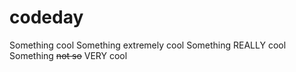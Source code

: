 # codeday

Something cool
Something extremely cool
Something REALLY cool
Something ~~not so~~ VERY cool
